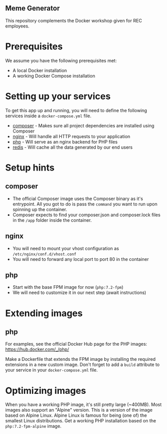 Meme Generator
---

This repository complements the Docker workshop given for REC employees.

# Prerequisites

We assume you have the following prerequisites met:

- A local Docker installation
- A working Docker Compose installation

# Setting up your services

To get this app up and running, you will need to define the following services inside a `docker-compose.yml` file.

- [composer](https://hub.docker.com/_/composer/) - Makes sure all project dependencies are installed using Composer
- [nginx](https://hub.docker.com/_/nginx/) - Will handle all HTTP requests to your application
- [php](https://hub.docker.com/_/php/) - Will serve as an nginx backend for PHP files
- [redis](https://hub.docker.com/_/redis/) - Will cache all the data generated by our end users

# Setup hints

## composer

- The official Composer image uses the Composer binary as it's entrypoint.
All you got to do is pass the `command` you want to run upon spinning up the container.
- Composer expects to find your composer.json and composer.lock files in the `/app` folder inside the container.

## nginx

- You will need to mount your vhost configuration as `/etc/nginx/conf.d/vhost.conf`
- You will need to forward any local port to port 80 in the container

## php

- Start with the base FPM image for now (`php:7.2-fpm`)
- We will need to customize it in our next step (await instructions)

# Extending images

## php

For examples, see the official Docker Hub page for the PHP images: https://hub.docker.com/_/php/

Make a Dockerfile that extends the FPM image by installing the required extensions in a new custom image.
Don't forget to add a `build` attribute to your service in your `docker-compose.yml` file.

# Optimizing images

When you have a working PHP image, it's still pretty large (~400MB).
Most images also support an "Alpine" version. This is a version of the image based on Alpine Linux.
Alpine Linux is famous for being (one of) the smallest Linux distributions.
Get a working PHP installation based on the `php:7.2-fpm-alpine` image.

